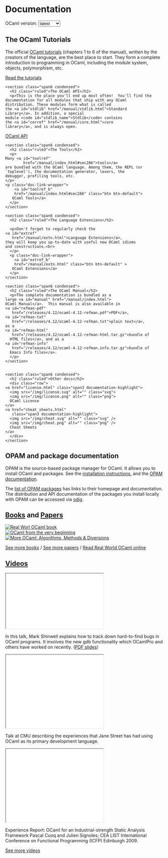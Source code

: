 <!-- ((! set title Docs !)) ((! set documentation !)) ((! set nobreadcrumb !)) -->

<div class="container">
  <h1>Documentation</h1>
  <div class="form-group">
    <form name="Versions">
      <label for="version-selector"
	     style="display:inline;">OCaml version:</label>
      <select class="form-control" id="version-selector" name="selector"
	      style="width: 10ex;vertical-align: baseline;"
	      onChange="refresh()">
	<option>latest</option>
      </select>
    </form>
  </div>

  <!-- this will fill-in the select above with all versions -->
  <script src="version_selector.js"></script>

  <div class="row">
    <section class="span6 condensed">
      <h2 class="ruled">The OCaml Tutorials</h2>
      <p>The official
	<a id="tutref"
	   href="/manual/index.html#sec6">OCaml tutorials</a>
	(chapters 1 to 6 of the manual), written by the creators of
	the language, are the best place to start. They form a
	complete introduction to programming in OCaml, including the
	module system, objects, polymorphism, etc.
      
   </p>
   <p class="doc-link-wrapper">
	<a id="tutref_b" href="/manual/index.html#sec6" class="btn btn-default">
		Read the tutorials</a>
  </p>
    </section>

    <section class="span6 condensed">
      <h2 class="ruled">The OCaml API</h2>
      <p>This is the place you'll end up most often!  You'll find the
	documentation for all modules that ship with any OCaml
	distribution. These modules form what is called
	the <a id="stdlib" href="/manual/stdlib.html">Standard
	Library</a>. In addition, a special
	module <code id="stdlib_name">Stdlib</code> contains
	the <a id="corref" href="/manual/core.html">core
	library</a>, and is always open.
   </p>
   <p class="doc-link-wrapper">
	<a id="api_b"
	href="/api/index.html" class="btn btn-default">
	OCaml API</a>
  </p>
    </section>

    <section class="span6 condensed">
      <h2 class="ruled">The Tools</h2>
      <p>
	Many <a id="toolref"
		    href="/manual/index.html#sec286">tools</a>
	are bundled with the OCaml language. Among them, the REPL (or
	`toplevel'), the documentation generator, lexers, the
	debugger, profiling tools, etc.
    </p>
	<p class="doc-link-wrapper">
		<a id="toolref_b"
		href="/manual/index.html#sec286" class="btn btn-default">
	   OCaml Tools</a>
	  </p>
    </section>

    <section class="span6 condensed">
      <h2 class="ruled">The Language Extensions</h2>

      <p>Don't forget to regularly check the
	<a id="extref"
	   href="/manual/extn.html">Language Extensions</a>,
	they will keep you up-to-date with useful new OCaml idioms
	and constructions.<br>
      </p>
	  <p class="doc-link-wrapper">
		<a id="extref_b"
		href="/manual/extn.html" class="btn btn-default" >
	   OCaml Extensions</a>
	  </p>
    </section>

    <section class="span6 condensed">
      <h2 class="ruled">The OCaml Manual</h2>
      <p>The complete documentation is bundled as a
	large <a id="manual" href="/manual/index.html">
	OCaml Manual</a>.  This manual is also available in
	<a id="refman-pdf"
	   href="/releases/4.12/ocaml-4.12-refman.pdf">PDF</a>,
	<a id="refman-txt"
	   href="/releases/4.12/ocaml-4.12-refman.txt">plain text</a>,
	as a
	<a id="refman-html"
	   href="/releases/4.12/ocaml-4.12-refman-html.tar.gz">bundle of
	  HTML files</a>, and as a
	<a id="refman-info"
	   href="/releases/4.12/ocaml-4.12-refman.info.tar.gz">bundle of
	  Emacs Info files</a>.
      </p>
    </section>


    <section class="span6 condensed">
      <h2 class="ruled">Other docs</h2>
      <div class="row">
	<a href="license.html" class="span3 documentation-highlight">
	  <img src="/img/license.svg" alt="" class="svg">
	  <img src="/img/license.png" alt="" class="png">
	  OCaml License
	</a>
	<a href="cheat_sheets.html"
	   class="span3 documentation-highlight">
	  <img src="/img/cheat.svg" alt="" class="svg" />
	  <img src="/img/cheat.png" alt="" class="png" />
	  Cheat Sheets
	</a>
      </div>
    </section>
  </div>


  <div class="row">
    <section class="span6 condensed">
      <h2 class="ruled">OPAM and package documentation</h2>
      <p>OPAM is the source-based package manager for OCaml.
	It allows you to install OCaml and packages.
	See the <a href="install.html">installation
	instructions.</a> and the
	<a href="https://opam.ocaml.org/doc/">OPAM documentation</a>.
      </p>
      <p>The <a href="https://opam.ocaml.org/packages/">list of
	OPAM packages</a> has links to their homepage
	and documentation. The distribution and API documentation
	of the packages you install locally with OPAM can be accessed
	via <a href="http://erratique.ch/software/odig">odig</a>.
      </p>
    </section>
    <section class="span6 condensed">
      <h2 class="ruled"><a href="/learn/books.html">Books</a> and <a href="/docs/papers.html">Papers</a></h2>
      <div class="row">
	<div class="span2 documentation-book">
	  <a href="https://realworldocaml.org">
	    <img src="/img/real-world-ocaml.jpg" alt="Real Worl OCaml book">
	  </a>
	</div>
	<div class="span2 documentation-book">
	  <a href="http://ocaml-book.com">
	    <img src="/img/OCaml_from_beginning.png" alt="OCaml from the very beginning">
	  </a>
	</div>
	<div class="span2 documentation-book">
	  <a href="http://ocaml-book.com/more-ocaml-algorithms-methods-diversions/">
	    <img src="/img/more-ocaml-300-376.png" alt="More OCaml: Algorithms, Methods &amp; Diversions">
	  </a>
	</div>
      </div>
      <footer>
	<p><a href="/learn/books.html">See more books</a> / <a href="/docs/papers.html">See more papers</a> / <a href="https://realworldocaml.org">Read Real World OCaml online</a></p>
      </footer>
    </section>
  </div>
  <div class="row">
    <section class="span12 condensed">
      <h2 class="ruled"><a href="/community/media.html">Videos</a></h2>
      <div class="row">
	<div class="span4">
	  <p class="documentation-video">
	    <iframe width="310" height="175" src="//www.youtube.com/embed/NF2WpWnB-nk?feature=player_detailpage" title="In this talk, Mark Shinwell explains how to track down hard-to-find bugs in OCaml programs" allowfullscreen></iframe>
	  </p>
	  <p>In this talk, Mark Shinwell explains how to
	    track down hard-to-find bugs in OCaml programs.
	    It involves the new gdb functionality
	    which OCamlPro and others have worked on recently.
	    (<a href="http://oud.ocaml.org/2012/slides/oud2012-paper5-slides.pdf"
	     >PDF slides</a>)</p>
	</div>
	<div class="span4">
	  <p class="documentation-video">
	    <iframe src="//player.vimeo.com/video/14317442?portrait=0&amp;color=ff9933" width="310" height="233" title="Talk at CMU describing the experiences that Jane Street has had using OCaml as its primary development language" allowfullscreen></iframe>
	  </p>
	  <p>Talk at CMU describing the experiences that Jane Street has had using OCaml as its primary development language.</p>
	</div>
	<div class="span4">
	  <p class="documentation-video">
	    <iframe src="//player.vimeo.com/video/6652523?portrait=0&amp;color=ff9933" width="310" height="233" title="Experience Report: OCaml for an Industrial-strength Static Analysis Framework Pascal Cuoq and Julien Signoles; CEA LIST International Conference on Functional Programming (ICFP) Edinburgh 2009" allowfullscreen></iframe>
	  </p>
	  <p>Experience Report: OCaml for an Industrial-strength Static Analysis Framework
	    Pascal Cuoq and Julien Signoles; CEA LIST
	    International Conference on Functional Programming (ICFP) Edinburgh 2009.</p>
	</div>
      </div>
      <footer>
	<p><a href="/community/media.html">See more videos</a></p>
      </footer>
    </section>
  </div>
</div>
